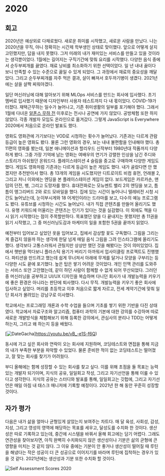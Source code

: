 # 2020

## 회고

2020년은 예상외로 다채로웠다. 새로운 취미를 시작했고, 새로운 사람을 만났다. 나는 2020년을 무직, 아니 정확히는 시간제 학부생인 상태로 맞이했다. 앞으로 어떻게 살지 고민했지만, 답을 내지 못했다. 그저 미래의 내가 재미있는 서비스를 만들고 있을 것이라는 생각뿐이었다. 1월에는 길어지는 구직기간에 맞춰 요리를 시작했다. 다양한 음식 중에서 순두부찌개를 끓였다. 재료 낭비를 최소화하기 위한 선택이었다. 일 년 내내 끓이다 보니 만족할 수 있는 수준으로 끓일 수 있게 되었다. 그 과정에서 재료의 중요성을 깨달았다. 그리고 순두부찌개를 자주 먹은 결과, 살이 빠져서 호두까기병이 생겼다. 2021년에는 살을 살짝 찌워야겠다.

일단 머신러닝에 대해 알아보기 위해 MLOps 서비스를 만드는 회사에 입사했다. 초기 멤버로 입사했기 때문에 디자인부터 사용자 테스트까지 다 내 몫이었다. COVID-19가 터졌다. 재택근무하는 일수가 늘어나고, 기존 취미생활의 일부를 포기해야 했다. 그래서 1월에 다녀온 [알폰스 무하 전](http://myartmuseum.co.kr/exhibit/exhibit_ing.php?ptype=view&prdcode=1910140001&page=1&catcode=10000000) 이후로는 전시나 공연에 가지 않았다. 공방체험 또한 하지 않았다. 각종 개발자 모임도 온라인으로 옮겨갔다. 그렇게 JavaScript is Everywhere 2020에서 처음으로 온라인 발표도 했다.

영화도 영화관에 가기보다는 VOD로 시청하는 횟수가 늘어났다. 기존과는 다르게 관람등급이 높은 영화도 봤다. 물론 그런 영화의 경우, 보는 내내 불편함을 인내해야 했다. 총 11편의 영화를 봤는데, 일본 애니메이션과 할리우드 신작부터 1980년대 작품까지 다양하게 봤다. 그중 가장 기억에 남는 영화는 여배우의 연기가 강렬한 인상을 남긴 주디와 스토리가 아쉬웠던 온워드다. 플레이스테이션 4 슬림을 중고로 구매하며 다양한 게임도 했다. 게임도 영화처럼 기존과는 다르게 등급이 높은 게임도 했다. 내가 골랐다면 안 했겠지만 추천받아서 했다. 총 13개의 게임을 시도했지만 디트로이트 비컴 휴먼, 언래블 2, 그리고 저니 이외에는 엔딩을 본 플레이스테이션 게임이 없다. 보드게임은 카르카손, 맨덤의 던전, 뱅, 그리고 도망자를 했다. 휴대전화로는 모뉴멘트 밸리 2의 엔딩을 보고, 틈틈이 앵그리버드 2와 로드 모바일을 했다. 집에 있는 시간이 늘어나니 텔레비전 시청 시간도 늘어났는데, 눈이부시게와 18 어게인이라는 드라마를 보고, 다수의 예능 프로그램도 봤다. 유튜브를 시청하는 시간도 늘어났다. 내가 직접 콘텐츠를 만들어 올리기도 했다. 유행 키워드에 어울리는 콘텐츠는 인기가 있다는 것을 실감했다. 이 외에도 책을 다시 읽기 시작했다는 점이 주목할만하다. 목표했던 양을 다 끝내지는 못했지만 총 11권을 읽기 시작했고, 그 중 머신러닝도감과 마케터의 일을 포함한 5권을 끝까지 읽었다.

예전부터 입어보고 싶었던 옷을 입어보고, 집에서 감상할 꽃도 구독했다. 그림을 그리는 게 즐겁지 않을까 하는 생각에 한달 넘게 매일 음식 그림을 그려 인스타그램에 올리기도 했다. 생각보다 고통스러워서 관뒀지만 상상만 했던 것을 해봤다는 것이 의미있었다. 집에서 햇반을 먹다보니 플라스틱 용기가 버리기 아까워서 업사이클링 프로젝트도 진행했다. 파티션을 만드려고 했는데 쉽게 무너져서 아래에 무게를 달거나 모양을 구부리는 등 다양한 시도 끝에 포기했다. 높은 탑은 쌓기 어려운 것이었다. 개인 인맥 관리를 도와주는 서비스 또안 고안했는데, 같이 하던 사람이 함께할 수 없게 되어 무산되었다. 그러던 중 머신러닝을 공부하고 UI/UX 디자인을 복습하며 다니던 회사가 내 개발능력을 키우기에 좋은 환경은 아니라는 판단에 퇴사했다. 다시 무직. 개발능력을 키우기 좋은 회사에 입사하고 싶었다. 머리를 초등학교 이후 처음으로 짧게 자르고, 전세 계약기간에 맞춰 일단 회사가 몰려있는 강남구로 이사했다.

학교에서는 프로그래밍 개론과 수학 수업을 들으며 기초를 쌓기 위한 기반을 다진 상태였다. 학교에서 자료구조와 알고리즘, 컴퓨터 과학의 기본에 대한 강의를 수강하며 따로 새로운 개발방식을 체험해보기 위해 등록한 강의에서, 관심사의 분리나 TDD는 어떻게 하는지, 그리고 왜 하는지 등을 배웠다.

[![DateGacha](/dategacha.png)]https://youtu.be/vB_-e1S-f6Q)

동시에 가고 싶은 회사와 연락이 오는 회사에 지원하며, 코딩테스트와 면접을 통해 지금의 내가 부족한 부분을 파악할 수 있었다. 물론 준비한 적이 없는 코딩테스트는 떨어졌고, 잘 맞는 회사를 찾기가 어려웠다.

부디 올해에는 함께 성장할 수 있는 회사를 찾고 싶다. 이를 위해 초점을 둘 목표는 능력 있는 개발자 되기이며, 지식의 공유, 일일회고 작성, 그리고 자기선언을 통해 이룰 수 있다고 생각한다. 지식의 공유는 스터디와 발표를 통해, 일일회고는 깃헙에, 그리고 자기선언은 매일 아침 내 태스크 매니저에 기록할 예정이다. 2021년 한 해 동안 꾸준히 성장할 것이다.

## 자가 평가

다음은 내가 삶을 얼마나 균형있게 살았는지 보여주는 차트다. 매 달 육성, 사회성, 감성, 지성, 그리고 영성의 영역에 해당하는 목표를 세우고, 달성도를 수치화 한 것이다. 생산성은 따로 기록하고 있는데, 중간에 시스템을 바꿔서 올해 회고에는 담기 어렵다. 그래도 연관성을 찾아보자면, 아직 완벽히 수치화되지 않은 생산성이나 기분은 삶의 균형에 큰 영향을 미치는 것 같지 않다. 그 이유 중에는 기분이 안 좋거나 생산성이 떨어질 때 루틴을 해냈다는 작은 성공이 더 큰 성공으로 이어지기를 바라며 루틴에 집착하는 경우가 있을 것 같다. 2021년에는 생산성과 기분 또한 수치화 할 것이다.

![Self Assessment Scores 2020](/self-assessment-2020.png)
